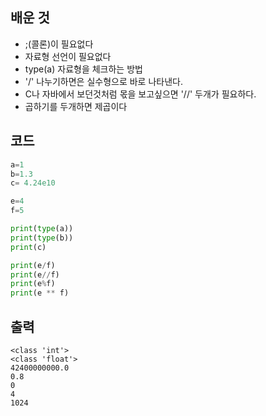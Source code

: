 ## 배운 것
* ;(콜론)이 필요없다
* 자료형 선언이 필요없다
* type(a) 자료형을 체크하는 방법
* '/' 나누기하면은 실수형으로 바로 나타낸다.
* C나 자바에서 보던것처럼 몫을 보고싶으면 '//' 두개가 필요하다.
* 곱하기를 두개하면 제곱이다

## 코드
```py
a=1
b=1.3
c= 4.24e10

e=4
f=5

print(type(a)) 
print(type(b))
print(c)

print(e/f)
print(e//f)
print(e%f)
print(e ** f)
```

## 출력
```
<class 'int'>
<class 'float'>
42400000000.0
0.8
0
4
1024
```
